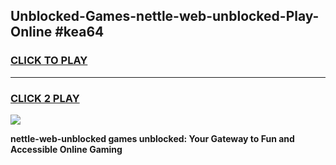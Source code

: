 
## Unblocked-Games-nettle-web-unblocked-Play-Online #kea64
<h3>
<a href="https://news.freeplayer.one?title=nettle-web-unblocked&ref=3">CLICK TO PLAY</a></h3>
<hr>

<h3>
<a href="https://news.freeplayer.one?title=nettle-web-unblocked&ref=3">CLICK 2 PLAY</a>
  
</h3>

<a href="https://news.freeplayer.one?title=nettle-web-unblocked&ref=3"><img src="https://clearcache.store/games.png"></a>


**nettle-web-unblocked games unblocked: Your Gateway to Fun and Accessible Online Gaming**
